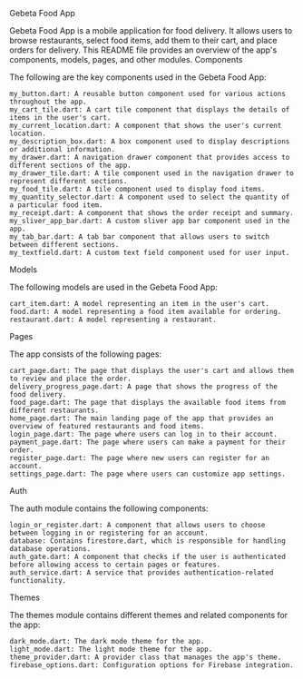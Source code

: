  Gebeta Food App

Gebeta Food App is a mobile application for food delivery. It allows users to browse restaurants, select food items, add them to their cart, and place orders for delivery. This README file provides an overview of the app's components, models, pages, and other modules.
Components

The following are the key components used in the Gebeta Food App:

    my_button.dart: A reusable button component used for various actions throughout the app.
    my_cart_tile.dart: A cart tile component that displays the details of items in the user's cart.
    my_current_location.dart: A component that shows the user's current location.
    my_description_box.dart: A box component used to display descriptions or additional information.
    my_drawer.dart: A navigation drawer component that provides access to different sections of the app.
    my_drawer_tile.dart: A tile component used in the navigation drawer to represent different sections.
    my_food_tile.dart: A tile component used to display food items.
    my_quantity_selector.dart: A component used to select the quantity of a particular food item.
    my_receipt.dart: A component that shows the order receipt and summary.
    my_sliver_app_bar.dart: A custom sliver app bar component used in the app.
    my_tab_bar.dart: A tab bar component that allows users to switch between different sections.
    my_textfield.dart: A custom text field component used for user input.

Models

The following models are used in the Gebeta Food App:

    cart_item.dart: A model representing an item in the user's cart.
    food.dart: A model representing a food item available for ordering.
    restaurant.dart: A model representing a restaurant.

Pages

The app consists of the following pages:

    cart_page.dart: The page that displays the user's cart and allows them to review and place the order.
    delivery_progress_page.dart: A page that shows the progress of the food delivery.
    food_page.dart: The page that displays the available food items from different restaurants.
    home_page.dart: The main landing page of the app that provides an overview of featured restaurants and food items.
    login_page.dart: The page where users can log in to their account.
    payment_page.dart: The page where users can make a payment for their order.
    register_page.dart: The page where new users can register for an account.
    settings_page.dart: The page where users can customize app settings.

Auth

The auth module contains the following components:

    login_or_register.dart: A component that allows users to choose between logging in or registering for an account.
    database: Contains firestore.dart, which is responsible for handling database operations.
    auth_gate.dart: A component that checks if the user is authenticated before allowing access to certain pages or features.
    auth_service.dart: A service that provides authentication-related functionality.

Themes

The themes module contains different themes and related components for the app:

    dark_mode.dart: The dark mode theme for the app.
    light_mode.dart: The light mode theme for the app.
    theme_provider.dart: A provider class that manages the app's theme.
    firebase_options.dart: Configuration options for Firebase integration.
